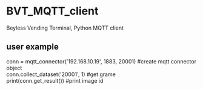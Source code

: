 # BVT_MQTT_client

Beyless Vending Terminal, Python MQTT client

## user example
conn = mqtt_connector('192.168.10.19', 1883, 20001) #create mqtt connector object<br>
conn.collect_dataset('20001', 1) #get grame<br>
print(conn.get_result()) #print image id<br>
